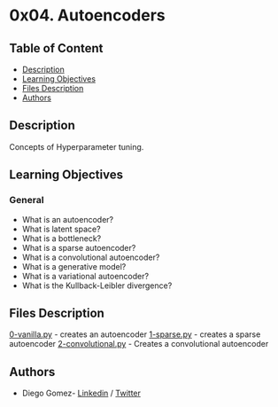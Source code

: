 # 0x04. Autoencoders

## Table of Content
* [Description](#description)
* [Learning Objectives](#learning-objectives)
* [Files Description](#files-description)
* [Authors](#authors)

## Description
Concepts of Hyperparameter tuning.


## Learning Objectives
### General
- What is an autoencoder?
- What is latent space?
- What is a bottleneck?
- What is a sparse autoencoder?
- What is a convolutional autoencoder?
- What is a generative model?
- What is a variational autoencoder?
- What is the Kullback-Leibler divergence?





## Files Description

[0-vanilla.py](0-vanilla.py) - creates an autoencoder
[1-sparse.py](1-sparse.py) - creates a sparse autoencoder
[2-convolutional.py](2-convolutional.py) - Creates a convolutional autoencoder




## Authors
* Diego Gomez- [Linkedin](https://www.linkedin.com/in/diego-g%C3%B3mez-8861b61a1/) / [Twitter](https://twitter.com/dagomez2530)
